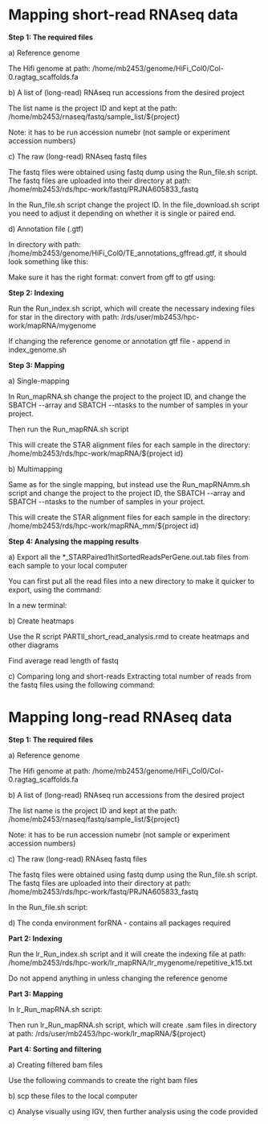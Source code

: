 # Mapping short-read RNAseq data

**Step 1: The required files**

a) Reference genome

The Hifi genome at path: /home/mb2453/genome/HiFi_Col0/Col-0.ragtag_scaffolds.fa

b) A list of (long-read) RNAseq run accessions from the desired project

The list name is the project ID and kept at the path: /home/mb2453/rnaseq/fastq/sample_list/${project}

Note: it has to be run accession numebr (not sample or experiment accession numbers)

c) The raw (long-read) RNAseq fastq files

The fastq files were obtained using fastq dump using the Run_file.sh script. The fastq files are uploaded into their directory at path: /home/mb2453/rds/hpc-work/fastq/PRJNA605833_fastq

In the Run_file.sh script change the project ID. In the file_download.sh script you need to adjust it depending on whether it is single or paired end.

d) Annotation file (.gtf)

In directory with path: /home/mb2453/genome/HiFi_Col0/TE_annotations_gffread.gtf, it should look something like this:

Make sure it has the right format: convert from gff to gtf using:

**Step 2: Indexing**

Run the Run_index.sh script, which will create the necessary indexing files for star in the directory with path: /rds/user/mb2453/hpc-work/mapRNA/mygenome

If changing the reference genome or annotation gtf file - append in index_genome.sh

**Step 3: Mapping**

a) Single-mapping

In Run_mapRNA.sh change the project to the project ID, and change the SBATCH --array and SBATCH --ntasks to the number of samples in your project.



Then run the Run_mapRNA.sh script

This will create the STAR alignment files for each sample in the directory: /home/mb2453/rds/hpc-work/mapRNA/${project id}

b) Multimapping

Same as for the single mapping, but instead use the Run_mapRNAmm.sh script and change the project to the project ID, the SBATCH --array and SBATCH --ntasks to the number of samples in your 
project.

This will create the STAR alignment files for each sample in the directory: /home/mb2453/rds/hpc-work/mapRNA_mm/${project id}

**Step 4: Analysing the mapping results**

a) Export all the *_STARPaired1hitSortedReadsPerGene.out.tab files from each sample to your local computer

You can first put all the read files into a new directory to make it quicker to export, using the command:

In a new terminal:

b) Create heatmaps

Use the R script PARTII_short_read_analysis.rmd to create heatmaps and other diagrams

Find average read length of fastq

c) Comparing long and short-reads Extracting total number of reads from the fastq files using the following command:

# Mapping long-read RNAseq data

**Step 1: The required files**

a) Reference genome

The Hifi genome at path: /home/mb2453/genome/HiFi_Col0/Col-0.ragtag_scaffolds.fa

b) A list of (long-read) RNAseq run accessions from the desired project

The list name is the project ID and kept at the path: /home/mb2453/rnaseq/fastq/sample_list/${project}

Note: it has to be run accession numebr (not sample or experiment accession numbers)

c) The raw (long-read) RNAseq fastq files

The fastq files were obtained using fastq dump using the Run_file.sh script. The fastq files are uploaded into their directory at path: /home/mb2453/rds/hpc-work/fastq/PRJNA605833_fastq

In the Run_file.sh script:



d) The conda environment forRNA - contains all packages required


**Part 2: Indexing**

Run the lr_Run_index.sh script and it will create the indexing file at path: /home/mb2453/rds/hpc-work/lr_mapRNA/lr_mygenome/repetitive_k15.txt

Do not append anything in unless changing the reference genome

**Part 3: Mapping**

In lr_Run_mapRNA.sh script:


Then run lr_Run_mapRNA.sh script, which will create .sam files in directory at path: /rds/user/mb2453/hpc-work/lr_mapRNA/${project}

**Part 4: Sorting and filtering**

a) Creating filtered bam files

Use the following commands to create the right bam files


b) scp these files to the local computer

c) Analyse visually using IGV, then further analysis using the code provided

